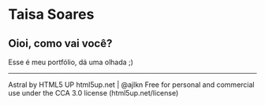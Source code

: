 # Taisa Soares

## Oioi, como vai você?

Esse é meu portfólio, dá uma olhada ;)

---

Astral by HTML5 UP
html5up.net | @ajlkn
Free for personal and commercial use under the CCA 3.0 license (html5up.net/license)

